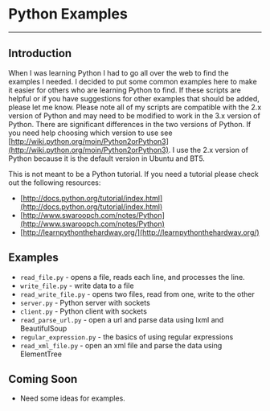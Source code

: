Python Examples
===============  

---

Introduction
------------

When I was learning Python I had to go all over the web to find the examples I needed. I decided to put some common examples here to make it easier for others who are learning Python to find. If these scripts are helpful or if you have suggestions for other examples that should be added, please let me know. Please note all of my scripts are compatible with the 2.x version of Python and may need to be modified to work in the 3.x version of Python. There are significant differences in the two versions of Python. If you need help choosing which version to use see [http://wiki.python.org/moin/Python2orPython3](http://wiki.python.org/moin/Python2orPython3). I use the 2.x version of Python because it is the default version in Ubuntu and BT5. 

This is not meant to be a Python tutorial. If you need a tutorial please check out the following resources:

* [http://docs.python.org/tutorial/index.html](http://docs.python.org/tutorial/index.html)
* [http://www.swaroopch.com/notes/Python](http://www.swaroopch.com/notes/Python)
* [http://learnpythonthehardway.org/](http://learnpythonthehardway.org/)
 
Examples
--------

* `read_file.py` - opens a file, reads each line, and processes the line.
* `write_file.py` - write data to a file
* `read_write_file.py` - opens two files, read from one, write to the other
* `server.py` - Python server with sockets
* `client.py` - Python client with sockets
* `read_parse_url.py` - open a url and parse data using lxml and BeautifulSoup
* `regular_expression.py` - the basics of using regular expressions
* `read_xml_file.py` - open an xml file and parse the data using ElementTree

Coming Soon
-----------
* Need some ideas for examples.